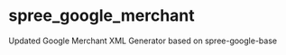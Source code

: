 spree_google_merchant
=====================

Updated Google Merchant XML Generator based on spree-google-base
